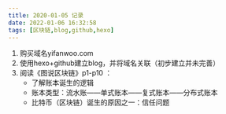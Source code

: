 ```yaml
---
title: 2020-01-05 记录
date: 2022-01-06 16:32:58
tags: [区块链,blog,github,hexo]
---
```

1. 购买域名yifanwoo.com
2. 使用hexo+github建立blog，并将域名关联（初步建立并未完善）
3. 阅读《图说区块链》p1-p10 ：
   - 了解账本诞生的逻辑
   - 账本类型：流水账——单式账本——复式账本——分布式账本
   - 比特币（区块链）诞生的原因之一：信任问题